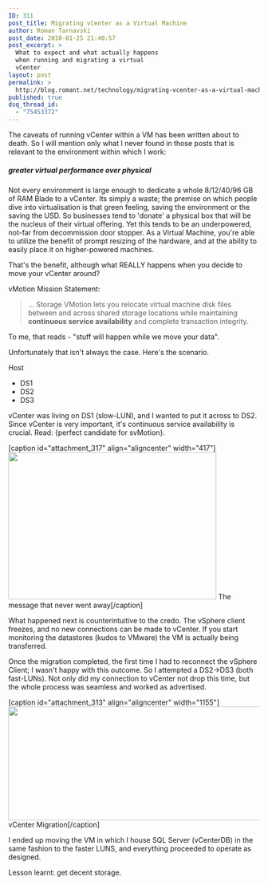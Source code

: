 ```yaml
---
ID: 311
post_title: Migrating vCenter as a Virtual Machine
author: Roman Tarnavski
post_date: 2010-01-25 21:40:57
post_excerpt: >
  What to expect and what actually happens
  when running and migrating a virtual
  vCenter
layout: post
permalink: >
  http://blog.romant.net/technology/migrating-vcenter-as-a-virtual-machine/
published: true
dsq_thread_id:
  - "75453372"
---
```

The caveats of running vCenter within a VM has been written about to death. So I will mention only what I never found in those posts that is relevant to the environment within which I work:
<h5>greater virtual performance over physical</h5>
Not every environment is large enough to dedicate a whole 8/12/40/96 GB of RAM Blade to a vCenter. Its simply a waste; the premise on which people dive into virtualisation is that green feeling, saving the environment or the saving the USD.
So businesses tend to 'donate' a physical box that will be the nucleus of their virtual offering. Yet this tends to be an underpowered, not-far from decommission door stopper.
As a Virtual Machine, you're able to utilize the benefit of prompt resizing of the hardware, and at the ability to easily place it on higher-powered machines.

That's the benefit, although what REALLY happens when you decide to move your vCenter around?

vMotion Mission Statement:
<blockquote>... Storage VMotion lets you relocate virtual machine disk files between and across shared storage locations while maintaining <strong>continuous service availability</strong> and complete transaction integrity.</blockquote>
To me, that reads - "stuff will happen while we move your data".

Unfortunately that isn't always the case. Here's the scenario.

Host
- DS1
- DS2
- DS3

vCenter was living on DS1 (slow-LUN), and I wanted to put it across to DS2. Since vCenter is very important, it's continuous service availability is crucial. Read: {perfect candidate for svMotion}.

[caption id="attachment_317" align="aligncenter" width="417"]<a href="http://blog.romant.net/wp-content/uploads/2010/01/vsphere_reconnecting.jpg"><img class="size-full wp-image-317" title="vSphere Reconnecting" src="http://blog.romant.net/wp-content/uploads/2010/01/vsphere_reconnecting.jpg" alt="" width="417" height="295" /></a> The message that never went away[/caption]

What happened next is counterintuitive to the credo. The vSphere client freezes, and no new connections can be made to vCenter. If you start monitoring the datastores (kudos to VMware) the VM is actually being transferred.

Once the migration completed, the first time I had to reconnect the vSphere Client; I wasn't happy with this outcome. So I attempted a DS2-&gt;DS3 (both fast-LUNs). Not only did my connection to vCenter not drop this time, but the whole process was seamless and worked as advertised.

[caption id="attachment_313" align="aligncenter" width="1155"]<img class="wp-image-313 size-full" title="vCenter Migration" src="http://blog.romant.net/wp-content/uploads/2010/01/Screen-shot-2010-01-25-at-9.21.31-PM.png" alt="" width="1155" height="228" /> vCenter Migration[/caption]

I ended up moving the VM in which I house SQL Server (vCenterDB) in the same fashion to the faster LUNS, and everything proceeded to operate as designed.

Lesson learnt: get decent storage.